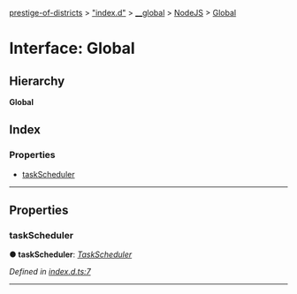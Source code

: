 [prestige-of-districts](../README.md) > ["index.d"](../modules/_index_d_.md) > [__global](../modules/_index_d_.__global.md) > [NodeJS](../modules/_index_d_.__global.nodejs.md) > [Global](../interfaces/_index_d_.__global.nodejs.global.md)

# Interface: Global

## Hierarchy

**Global**

## Index

### Properties

* [taskScheduler](_index_d_.__global.nodejs.global.md#taskscheduler)

---

## Properties

<a id="taskscheduler"></a>

###  taskScheduler

**● taskScheduler**: *[TaskScheduler](../classes/_libs_taskscheduler_index_.taskscheduler.md)*

*Defined in [index.d.ts:7](https://github.com/YarosJ/prestige-of-districts/blob/828e334/index.d.ts#L7)*

___

